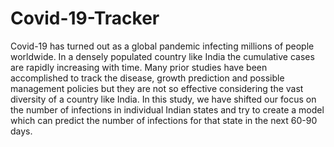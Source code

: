 # Covid-19-Tracker
Covid-19 has turned out as a global pandemic infecting millions of people worldwide. In a densely populated country like India the cumulative cases are rapidly increasing with time. Many prior studies have been accomplished to track the disease, growth prediction and possible management policies but they are not so effective considering the vast diversity of a country like India. In this study, we have shifted our focus on the number of infections in individual Indian states and try to create a model which can predict the number of infections for that state in the next 60-90 days.
